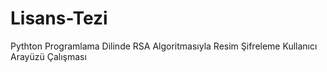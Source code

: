 # Lisans-Tezi
Pythton Programlama Dilinde RSA Algoritmasıyla Resim Şifreleme Kullanıcı Arayüzü Çalışması
